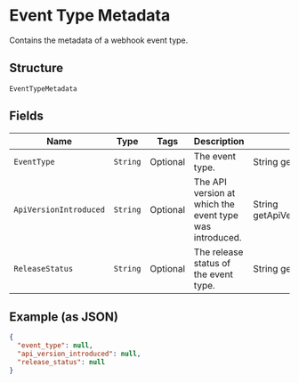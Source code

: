 
# Event Type Metadata

Contains the metadata of a webhook event type.

## Structure

`EventTypeMetadata`

## Fields

| Name | Type | Tags | Description | Getter |
|  --- | --- | --- | --- | --- |
| `EventType` | `String` | Optional | The event type. | String getEventType() |
| `ApiVersionIntroduced` | `String` | Optional | The API version at which the event type was introduced. | String getApiVersionIntroduced() |
| `ReleaseStatus` | `String` | Optional | The release status of the event type. | String getReleaseStatus() |

## Example (as JSON)

```json
{
  "event_type": null,
  "api_version_introduced": null,
  "release_status": null
}
```

